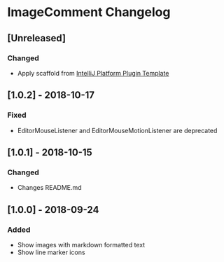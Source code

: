 <!-- Keep a Changelog guide -> https://keepachangelog.com -->

# ImageComment Changelog

## [Unreleased]
### Changed
- Apply scaffold from [IntelliJ Platform Plugin Template](https://github.com/JetBrains/intellij-platform-plugin-template)

## [1.0.2] - 2018-10-17
### Fixed
 - EditorMouseListener and EditorMouseMotionListener are deprecated

## [1.0.1] - 2018-10-15
### Changed
 - Changes README.md

## [1.0.0] - 2018-09-24
### Added
 - Show images with markdown formatted text
 - Show line marker icons

